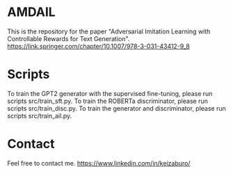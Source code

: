 # AMDAIL
This is the repository for the paper "Adversarial Imitation Learning with Controllable Rewards for Text Generation".
  https://link.springer.com/chapter/10.1007/978-3-031-43412-9_8

# Scripts
To train the GPT2 generator with the supervised fine-tuning, please run scripts src/train_sft.py.
  To train the ROBERTa discriminator, please run scripts src/train_disc.py.
  To train the generator and discriminator, please run scripts src/train_ail.py.

# Contact
Feel free to contact me.
  https://www.linkedin.com/in/keizaburo/
